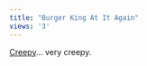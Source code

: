 ```yaml
---
title: "Burger King At It Again"
views: '3'
---
```

<p><a href="https://www.ugoff.com/">Creepy</a>... very creepy.</p>
